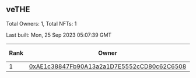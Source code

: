 ## veTHE

Total Owners: 1, Total NFTs: 1

Last built: Mon, 25 Sep 2023 05:07:39 GMT

| Rank | Owner | Voting Power | Influence | NFTs Id |
| --- | --- | --- | --- | --- |
  | 1 | [0xAE1c38847Fb90A13a2a1D7E5552cCD80c62C6508](https://debank.com/profile/0xAE1c38847Fb90A13a2a1D7E5552cCD80c62C6508?chain=bsc) | 2,477,213.78 | 3.27635% | 1 |